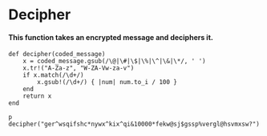 # Decipher
#### This function takes an encrypted message and deciphers it.
```
def decipher(coded_message)
    x = coded_message.gsub(/\@|\#|\$|\%|\^|\&|\*/, ' ')
    x.tr!("A-Za-z", "W-ZA-Vw-za-v")
    if x.match(/\d+/) 
        x.gsub!(/\d+/) { |num| num.to_i / 100 } 
    end  
    return x
end

p decipher("ger^wsqifshc*nywx^kix^qi&10000*fekw@sj$gssp%vergl@hsvmxsw?")
```